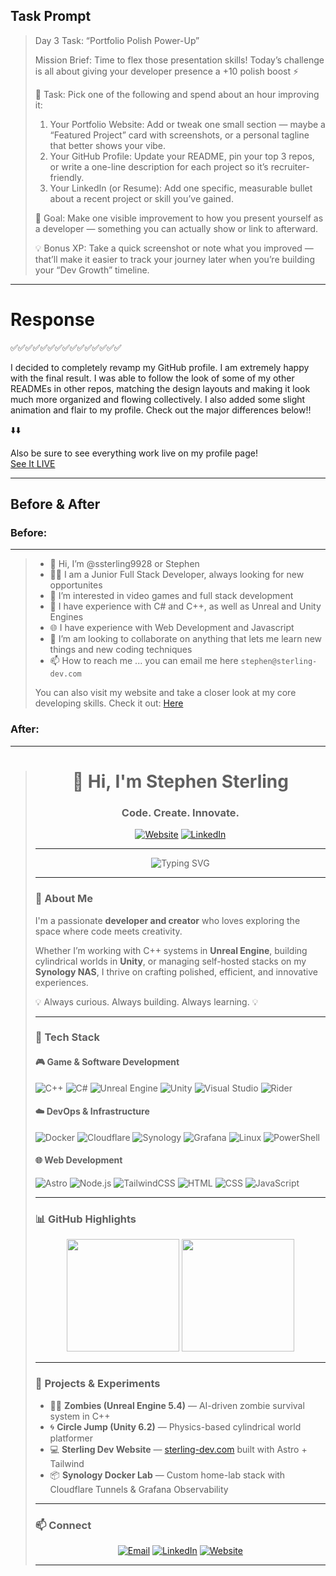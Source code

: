 ## Task Prompt

> Day 3 Task: “Portfolio Polish Power-Up”
> 
> Mission Brief:
> Time to flex those presentation skills! Today’s challenge is all about giving your developer presence a +10 polish boost ⚡
> 
> 🧭 Task:
> Pick one of the following and spend about an hour improving it:
> 	1.	Your Portfolio Website: Add or tweak one small section — maybe a “Featured Project” card with screenshots, or a personal tagline that better shows your vibe.
> 	2.	Your GitHub Profile: Update your README, pin your top 3 repos, or write a one-line description for each project so it’s recruiter-friendly.
> 	3.	Your LinkedIn (or Resume): Add one specific, measurable bullet about a recent project or skill you’ve gained.
> 
> 🎯 Goal:
> Make one visible improvement to how you present yourself as a developer — something you can actually show or link to afterward.
> 
> 💡 Bonus XP:
> Take a quick screenshot or note what you improved — that’ll make it easier to track your journey later when you’re building your “Dev Growth” timeline.

--- 

# Response

✅✅✅✅✅✅✅✅✅✅✅✅✅✅✅

I decided to completely revamp my GitHub profile.  I am extremely happy with the final result.  I was able to follow the look of some of my other READMEs in other repos, matching the design layouts and making it look much more organized and flowing collectively.  I also added some slight animation and flair to my profile.  Check out the major differences below!!   

⬇️⬇️  

Also be sure to see everything work live on my profile page! <br>
[See It LIVE](https://github.com/ssterling9928)

--- 

## Before & After 

### Before:
---
> - 👋 Hi, I’m @ssterling9928 or Stephen
> - 👨‍💻 I am a Junior Full Stack Developer, always looking for new opportunites
> - 👀 I’m interested in video games and full stack development
> - 🌱 I have experience with C# and C++, as well as Unreal and Unity Engines
> - 🌐 I have experience with Web Development and Javascript
> - 💞️ I’m am looking to collaborate on anything that lets me learn new things and new coding techniques
> - 📫 How to reach me ...  you can email me here `stephen@sterling-dev.com`
> 
> You can also visit my website and take a closer look at my core developing skills.
> Check it out: <a href="https://sterling-dev.com/" target="_blank">Here</a>



### After:
---
> <h1 align="center">👋 Hi, I'm Stephen Sterling</h1>
> <h3 align="center">Code. Create. Innovate.</h3>
> 
> <p align="center">
>   <a href="https://sterling-dev.com/"><img src="https://img.shields.io/badge/🌐%20sterling--dev.com-000000?style=for-the-badge" alt="Website"/></a>
>   <a href="https://www.linkedin.com/in/stephen-sterling-9514a41a2/"><img src="https://img.shields.io/badge/LinkedIn-0A66C2?logo=linkedin&logoColor=white&style=for-the-badge" alt="LinkedIn"/></a>
> </p>
> 
> ---
> 
> <p align="center">
>   <img src="https://readme-typing-svg.demolab.com?font=Fira+Code&size=24&pause=1000&color=00BFFF&center=true&vCenter=true&width=700&lines=Full-Stack+Developer+%7C+Game+Developer;C%2B%2B+%26+C%23+Enthusiast;Unreal+Engine+%26+Unity+Architect;Cloudflare+%26+Docker+Wizard;Building+Smart+Systems+with+Synology+%26+Code" alt="Typing SVG"/>
> </p>
> 
> ---
> 
> ### 🚀 About Me
> 
> I'm a passionate **developer and creator** who loves exploring the space where code meets creativity.
> 
> Whether I’m working with C++ systems in **Unreal Engine**, building cylindrical worlds in **Unity**, or managing self-hosted stacks on my **Synology NAS**, I thrive on crafting polished, efficient, and innovative experiences.
> 
> 💡 Always curious. Always building. Always learning. 💡
> 
> ---
> 
> ### 🧠 Tech Stack
> 
> #### 🎮 Game & Software Development
> ![C++](https://img.shields.io/badge/C++-00599C?logo=c%2B%2B&logoColor=white)
> ![C#](https://img.shields.io/badge/C%23-239120?logo=c-sharp&logoColor=white)
> ![Unreal Engine](https://img.shields.io/badge/Unreal-0E1128?logo=unreal-engine&logoColor=white)
> ![Unity](https://img.shields.io/badge/Unity-100000?logo=unity&logoColor=white)
> ![Visual Studio](https://img.shields.io/badge/VS-5C2D91?logo=visual-studio&logoColor=white)
> ![Rider](https://img.shields.io/badge/Rider-000000?logo=jetbrains&logoColor=white)
> 
> #### ☁️ DevOps & Infrastructure
> ![Docker](https://img.shields.io/badge/Docker-2496ED?logo=docker&logoColor=white)
> ![Cloudflare](https://img.shields.io/badge/Cloudflare-F38020?logo=cloudflare&logoColor=white)
> ![Synology](https://img.shields.io/badge/Synology-0B1221?logo=synology&logoColor=white)
> ![Grafana](https://img.shields.io/badge/Grafana-F46800?logo=grafana&logoColor=white)
> ![Linux](https://img.shields.io/badge/Linux-FCC624?logo=linux&logoColor=black)
> ![PowerShell](https://img.shields.io/badge/PowerShell-5391FE?logo=powershell&logoColor=white)
> 
> #### 🌐 Web Development
> ![Astro](https://img.shields.io/badge/Astro-BC52EE?logo=astro&logoColor=white)
> ![Node.js](https://img.shields.io/badge/Node.js-339933?logo=node.js&logoColor=white)
> ![TailwindCSS](https://img.shields.io/badge/TailwindCSS-38B2AC?logo=tailwind-css&logoColor=white)
> ![HTML](https://img.shields.io/badge/HTML-E34F26?logo=html5&logoColor=white)
> ![CSS](https://img.shields.io/badge/CSS-1572B6?logo=css3&logoColor=white)
> ![JavaScript](https://img.shields.io/badge/JavaScript-F7DF1E?logo=javascript&logoColor=black)
> 
> ---
> 
> ### 📊 GitHub Highlights
> 
> <p align="center">
>   <img height="180em" src="https://github-readme-stats.vercel.app/api?username=ssterling9928&show_icons=true&theme=tokyonight&hide_border=true" />
>   <img height="180em" src="https://github-readme-stats.vercel.app/api/top-langs/?username=ssterling9928&layout=compact&theme=tokyonight&hide_border=true" />
> </p>
> 
> ---
> 
> ### 🧩 Projects & Experiments
> 
> - 🧟‍♂️ **Zombies (Unreal Engine 5.4)** — AI-driven zombie survival system in C++  
> - 🌀 **Circle Jump (Unity 6.2)** — Physics-based cylindrical world platformer  
> - 💻 **Sterling Dev Website** — [sterling-dev.com](https://sterling-dev.com) built with Astro + Tailwind  
> - 📦 **Synology Docker Lab** — Custom home-lab stack with Cloudflare Tunnels & Grafana Observability
> 
> ---
> 
> ### 📫 Connect
> 
> <p align="center">
>   <a href="mailto:stephen@sterling-dev.com"><img src="https://img.shields.io/badge/stephen%40sterling--dev.com-D14836?style=for-the-badge&logo=gmail&logoColor=white" alt="Email"/></a>
>   <a href="https://www.linkedin.com/in/stephen-sterling-9514a41a2/"><img src="https://img.shields.io/badge/LinkedIn-0A66C2?style=for-the-badge&logo=linkedin&logoColor=white" alt="LinkedIn"/></a>
>   <a href="https://sterling-dev.com/"><img src="https://img.shields.io/badge/🌐%20sterling--dev.com-000000?style=for-the-badge" alt="Website"/></a>
> </p>
> 
> ---

